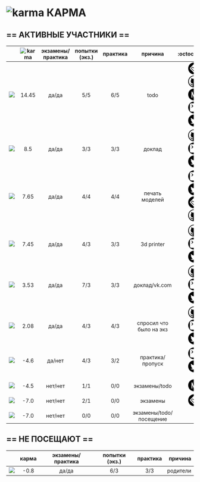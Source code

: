 # ![karma](https://github.com/soda-io/Hacks-and-Tips/blob/master/img/Karma/Karma_V3.png?raw=10) КАРМА



  
## == АКТИВНЫЕ УЧАСТНИКИ ==
  
|                                                                                                    |     ![karma](https://github.com/soda-io/Hacks-and-Tips/blob/master/img/Karma/Karma_V3.png?raw=10)    | экзамены/практика |  попытки (экз.) | практика |     причина   |   :octocat:    |
|----------------------------------------------------------------------------------------------------|:-------------:|:-----------------:|:---------------:|:--------:|:--------:|--------------:|
| [![](https://avatars1.githubusercontent.com/u/4226210?s=40)](https://github.com/SherozKarimov)     |   14.45      |        да/да      |       5/5       |   6/5    |  todo   | ![photo](/img/bages/png/32x32/bw/Foursquarebw.png) ![photo](/img/bages/png/32x32/bw/Githubbw.png) ![photo](/img/bages/png/32x32/bw/Mediumbw.png) ![photo](/img/bages/png/32x32/bw/Terminalbw.png) ![photo](/img/bages/png/32x32/bw/Twitterbw.png)    |
| [![](https://avatars0.githubusercontent.com/u/3833771?s=40)](https://github.com/PavelShalaginov)   |   8.5    |        да/да    |       3/3       |   3/3    |  доклад       | ![photo](/img/bages/png/32x32/bw/Githubbw.png) ![photo](/img/bages/png/32x32/bw/Terminalbw.png) ![photo](/img/bages/png/32x32/bw/Twitterbw.png)    |
| [![](https://avatars2.githubusercontent.com/u/3838734?s=40)](https://github.com/MaximLoguncov)     |   7.65    |        да/да      |       4/4       |   4/4    | печать моделей      | ![photo](/img/bages/png/32x32/bw/Terminalbw.png) ![photo](/img/bages/png/32x32/bw/Twitterbw.png) ![photo](/img/bages/png/32x32/bw/Foursquarebw.png) ![photo](/img/bages/png/32x32/bw/Githubbw.png)      |
| [![](https://avatars2.githubusercontent.com/u/6639503?s=40)](https://github.com/leonidprokopovich) |   7.45   |        да/да    |       4/3       |   3/3    |  3d printer | ![photo](/img/bages/png/32x32/bw/Githubbw.png) ![photo](/img/bages/png/32x32/bw/Terminalbw.png) ![photo](/img/bages/png/32x32/bw/Twitterbw.png)     |
| [![](https://avatars2.githubusercontent.com/u/5991448?s=40)](https://github.com/DmitryShiukaev)    |   3.53        |        да/да      |       7/3       |   3/3    | доклад/vk.com |  ![photo](/img/bages/png/32x32/bw/Githubbw.png) ![photo](/img/bages/png/32x32/bw/Terminalbw.png) ![photo](/img/bages/png/32x32/bw/Twitterbw.png)      |
| [![](https://avatars1.githubusercontent.com/u/6498865?s=40)](https://github.com/MishaRubnicov)     |   2.08   |        да/да     |       4/3       |   4/3    |  спросил что было на экз     | ![photo](/img/bages/png/32x32/bw/Githubbw.png) ![photo](/img/bages/png/32x32/bw/Terminalbw.png) ![photo](/img/bages/png/32x32/bw/Twitterbw.png)     |
| [![](https://avatars1.githubusercontent.com/u/6061182?s=40)](https://github.com/GeorgeOvchinnikov) |  -4.6        |        да/нет     |       4/3       |   3/2    |   практика/пропуск   | ![photo](/img/bages/png/32x32/bw/Terminalbw.png) ![photo](/img/bages/png/32x32/bw/Twitterbw.png) |
|                   |                 |          |               |       |
|                                                                                                    |               |                   |                 |          |               |       |
| [![](https://avatars0.githubusercontent.com/u/6568321?s=40)](https://github.com/TanyaPetrova)      |  -4.5  |        нет/нет    |       1/1       |   0/0    |  экзамены/todo |![photo](/img/bages/png/32x32/bw/Mediumbw.png)     |
| [![](https://avatars2.githubusercontent.com/u/6450286?s=40)](https://github.com/NikitaGolub)       |  -7.0   |        нет/нет    |       2/1       |   0/0    |  экзамены |   ![photo](/img/bages/png/32x32/bw/Foursquarebw.png)     |
| [![](https://avatars0.githubusercontent.com/u/6037393?s=40)](https://github.com/VictorPetukhov)    |  -7.0 |        нет/нет    |       0/0       |   0/0    | экзамены/todo/посещение |       |

  
  
  
  
## == НЕ ПОСЕЩАЮТ ==
  
|                                                                                                    |     карма     | экзамены/практика |  попытки (экз.) | практика | причина    |
|----------------------------------------------------------------------------------------------------|:-------------:|:-----------------:|:---------------:|:--------:|--------------:|
| [![](https://avatars3.githubusercontent.com/u/4639509?s=40)](https://github.com/ArtemKvadzba)      |  -0.8        |        да/да      |       6/3       |   3/3    |   родители    |

